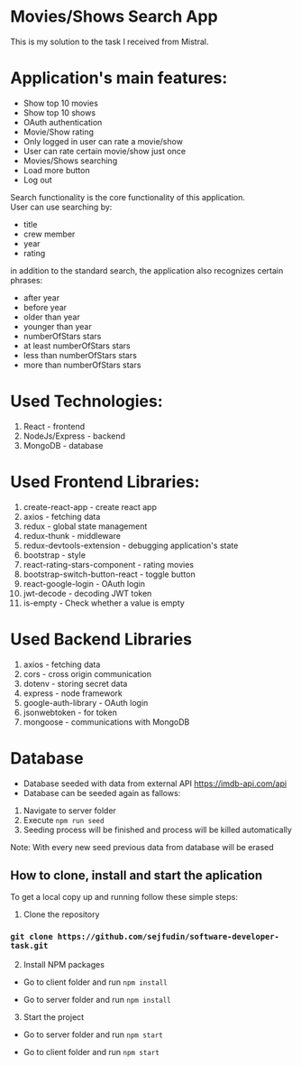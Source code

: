 # Movies/Shows Search App

This is my solution to the task I received from Mistral.

# Application's main features:
- Show top 10 movies
- Show top 10 shows
- OAuth authentication
- Movie/Show rating
- Only logged in user can rate a movie/show
- User can rate certain movie/show just once
- Movies/Shows searching
- Load more button
- Log out

Search functionality is the core functionality of this application.<br />
User can use searching by:
  - title
  - crew member
  - year
  - rating

in addition to the standard search, the application also recognizes certain phrases:
  
  - after year
  - before year
  - older than year
  - younger than year
  - numberOfStars stars
  - at least numberOfStars stars
  - less than numberOfStars stars
  - more than numberOfStars stars

# Used Technologies:
1. React - frontend
2. NodeJs/Express - backend
3. MongoDB - database

# Used Frontend Libraries:
1. create-react-app - create react app
2. axios - fetching data
3. redux - global state management
4. redux-thunk - middleware
5. redux-devtools-extension - debugging application's state
6. bootstrap - style
7. react-rating-stars-component - rating movies
8. bootstrap-switch-button-react - toggle button
9. react-google-login - OAuth login
10. jwt-decode - decoding JWT token
11. is-empty - Check whether a value is empty

# Used Backend Libraries
1. axios - fetching data
2. cors - cross origin communication
3. dotenv - storing secret data
4. express - node framework
5. google-auth-library - OAuth login
6. jsonwebtoken - for token
7. mongoose - communications with MongoDB

# Database
- Database seeded with data from external API https://imdb-api.com/api
- Database can be seeded again as fallows:
1. Navigate to server folder
2. Execute `npm run seed`
3. Seeding process will be finished and process will be killed automatically

Note: With every new seed previous data from database will be erased

## How to clone, install and start the aplication
To get a local copy up and running follow these simple steps:

1. Clone the repository

### `git clone https://github.com/sejfudin/software-developer-task.git`

2. Install NPM packages
- Go to client folder and run `npm install`

- Go to server folder and run `npm install`

3. Start the project

- Go to server folder and run `npm start`

- Go to client folder and run `npm start`

